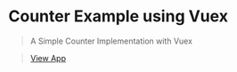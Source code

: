 # Counter Example using Vuex

> A Simple Counter Implementation with Vuex

> [View App](https://vuex-counter.surge.sh)